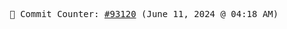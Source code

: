 <p align="center">
    <samp>
        📮 Commit Counter: <a href="https://github.com/Javascript-void0/Javascript-void0/commits/main">#93120</a> (June 11, 2024 @ 04:18 AM)
    </samp>
</p>